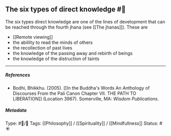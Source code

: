 ## The six types of direct knowledge  #🧠 

The six types direct knowledge are one of the lines of development that can be reached through the fourth jhana (see [[The jhanas]]). These are

- [[Remote viewing]]
- the abililty to read the minds of others
- the recollection of past lives 
- the knowledge of the passing away and rebirth of beings
- the knowledge of the distruction of taints

___

##### References

- Bodhi, Bhikkhu. (2005). [[In the Buddha's Words An Anthology of Discourses From the Pali Canon Chapter VII. THE PATH TO LIBERATION]] (Location 3967). Somerville, MA: _Wisdom Publications_.

##### Metadata
Type: #🔵/🔵 
Tags: [[Philosophy]] / [[Spirituality]] / [[Mindfullness]]
Status: #☀️ 